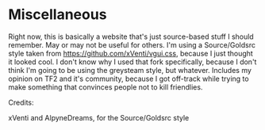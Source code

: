 # Miscellaneous
Right now, this is basically a website that's just source-based stuff I should remember. May or may not be useful for others. I'm using a Source/Goldsrc style taken from https://github.com/xVenti/vgui.css, because I just thought it looked cool. I don't know why I used that fork specifically, because I don't think I'm going to be using the greysteam style, but whatever. Includes my opinion on TF2 and it's community, because I got off-track while trying to make something that convinces people not to kill friendlies.


Credits:

xVenti and AlpyneDreams, for the Source/Goldsrc style
